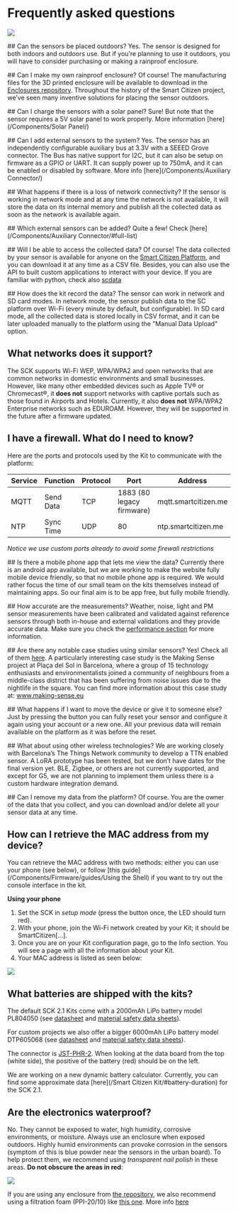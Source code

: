 Frequently asked questions
==========================

![](https://i.imgur.com/feS0bZ8.jpg)

## Can the sensors be placed outdoors?
Yes. The sensor is designed for both indoors and outdoors use. But if you’re planning to use it outdoors, you will have to consider purchasing or making a rainproof enclosure.

## Can I make my own rainproof enclosure?
Of course! The manufacturing files for the 3D printed enclosure will be available to download in the [Enclosures repository](https://github.com/fablabbcn/smartcitizen-enclosures). Throughout the history of the Smart Citizen project, we’ve seen many inventive solutions for placing the sensor outdoors.

## Can I charge the sensors with a solar panel?
Sure! But note that the sensor requires a 5V solar panel to work properly. More information [here](/Components/Solar Panel/)

## Can I add external sensors to the system?
Yes. The sensor has an independently configurable auxiliary bus at 3.3V with a SEEED Grove connector. The Bus has native support for I2C, but it can also be setup on firmware as a GPIO or UART. It can supply power up to 750mA, and it can be enabled or disabled by software. More info [here](/Components/Auxiliary Connector/)

## What happens if there is a loss of network connectivity?
If the sensor is working in network mode and at any time the network is not available, it will store the data on its internal memory and publish all the collected data as soon as the network is available again.

## Which external sensors can be added?
Quite a few! Check [here](/Components/Auxiliary Connector/#full-list)

## Will I be able to access the collected data?
Of course! The data collected by your sensor is available for anyone on the [Smart Citizen Platform](https://smartcitizen.me/kits/), and you can download it at any time as a CSV file. Besides, you can also use the API to built custom applications to interact with your device. If you are familiar with python, check also [scdata](https://pypi.org/project/scdata/)

## How does the kit record the data?
The sensor can work in network and SD card modes. In network mode, the sensor publish data to the SC platform over Wi-Fi (every minute by default, but configurable). In SD card mode, all the collected data is stored locally in CSV format, and it can be later uploaded manually to the platform using the "Manual Data Upload" option.

## What networks does it support?
The SCK supports Wi-Fi WEP, WPA/WPA2 and open networks that are common networks in domestic environments and small businesses. However, like many other embedded devices such as Apple TV® or Chromecast®, it **does not** support networks with captive portals such as those found in Airports and Hotels. Currently, it also **does not** WPA/WPA2 Enterprise networks such as EDUROAM. However, they will be supported in the future after a firmware updated. 

## I have a firewall. What do I need to know?

Here are the ports and protocols used by the Kit to communicate with the platform:

| Service | Function  | Protocol | Port   | Address                                              |
| ------- | --------- | -------- | ------ | ---------------------------------------------------- |
| MQTT    | Send Data | TCP      | 1883 (80 legacy firmware)   | mqtt.smartcitizen.me |
| NTP     | Sync Time | UDP      | 80     | ntp.smartcitizen.me  |

_Notice we use custom ports already to avoid some firewall restrictions_

## Is there a mobile phone app that lets me view the data?
Currently there is an android app available, but we are working to make the website fully mobile device friendly, so that no mobile phone app is required. We would rather focus the time of our small team on the kits themselves instead of maintaining apps. So our final aim is to be app free, but fully mobile friendly.

## How accurate are the measurements?
Weather, noise, light and PM sensor measurements have been calibrated and validated against reference sensors through both in-house and external validations and they provide accurate data. Make sure you check the [performance section](https://docs.smartcitizen.me/Components/sensors/performance/) for more information.

<!-- ## Will the global platform be maintained after the project finishes release?
Yes, it will be maintained just as it has been for the past five years. Also, the platform is fully open source so the community can take over the maintenance if at some point the Smart Citizen core team can no longer run it. -->

## Are there any notable case studies using similar sensors?
Yes! Check all of them [here](https://docs.smartcitizen.me/Use%20cases/). A particularly interesting case study is the Making Sense project at Plaça del Sol in Barcelona, where a group of 15 technology enthusiasts and environmentalists joined a community of neighbours from a middle-class district that has been suffering from noise issues due to the nightlife in the square. You can find more information about this case study at: www.making-sense.eu

## What happens if I want to move the device or give it to someone else?
Just by pressing the button you can fully reset your sensor and configure it again using your account or a new one. All your previous data will remain available on the platform as it was before the reset.

## What about using other wireless technologies?
We are working closely with Barcelona’s The Things Network community to develop a TTN enabled sensor. A LoRA prototype has been tested, but we don’t have dates for the final version yet. BLE, Zigbee, or others are not currently supported, and except for G5, we are not planning to implement them unless there is a custom hardware integration demand.

## Can I remove my data from the platform?
Of course. You are the owner of the data that you collect, and you can download and/or delete all your sensor data at any time.

## How can I retrieve the MAC address from my device?

You can retrieve the MAC address with two methods: either you can use your phone (see below), or follow [this guide](/Components/Firmware/guides/Using the Shell) if you want to try out the console interface in the kit. 

**Using your phone**

1. Set the SCK in _setup mode_ (press the button once, the LED should turn red).
2. With your phone, join the Wi-Fi network created by your Kit; it should be SmartCitizen[…].
3. Once you are on your Kit configuration page, go to the Info section. You will see a page with all the information about your Kit.
4. Your MAC address is listed as seen below:

![](https://i.imgur.com/WuZ1mpw.jpg)

## What batteries are shipped with the kits?

The default SCK 2.1 Kits come with a 2000mAh LiPo battery model PL804050 (see [datasheet](/assets/datasheets/batteries/PL804050_2000mAh/PL804050_2000mAh_Datasheet.pdf) and [material safety data sheets](/assets/datasheets/batteries/PL804050_2000mAh/PL804050_2000mAh_Safety_Datasheet.pdf)).

For custom projects we also offer a bigger 6000mAh LiPo battery model DTP605068 (see [datasheet](/assets/datasheets/batteries/DTP605068_6000mAh/DTP605068_6000mAh_Datasheet.pdf) and [material safety data sheets](/assets/datasheets/batteries/DTP605068_6000mAh/DTP605068_6000mAh_Safety_Datasheet.pdf)).

The connector is [JST-PHR-2](https://www.digikey.com/en/products/detail/jst-sales-america-inc/PHR-2/608607). When looking at the data board from the top (white side), the positive of the battery (red) should be on the left.

We are working on a new dynamic battery calculator. Currently, you can find some approximate data [here](/Smart Citizen Kit/#battery-duration) for the SCK 2.1.

## Are the electronics waterproof?

No. They cannot be exposed to water, high humidity, corrosive environments, or moisture. Always use an enclosure when exposed outdoors. Highly humid environments can provoke corrosion in the sensors (symptom of this is blue powder near the sensors in the urban board). To help protect them, we recommend using _transparent nail polish_ in these areas. **Do not obscure the areas in red**:

![](assets/images/nail_polish_areas.png)

If you are using any enclosure from [the repository](https://github.com/fablabbcn/smartcitizen-enclosures/tree/master/SmartCitizen%20Outdoor%20Cases%20V2.0-2.1), we also recommend using a filtration foam (PPI-20/10) like [this one](http://www.infiltro.es/index.php/filtro-de-aire-2/prefiltros/item/foam). More info [here](https://forum.smartcitizen.me/t/rain-tests-for-the-sck/1300)
